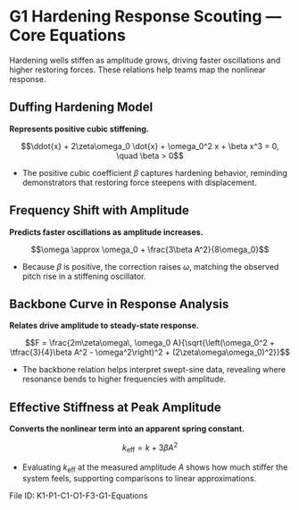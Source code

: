 # G1 Hardening Response Scouting — Core Equations

Hardening wells stiffen as amplitude grows, driving faster oscillations and higher restoring forces. These relations help teams map the nonlinear response.

## Duffing Hardening Model
**Represents positive cubic stiffening.**

$$\ddot{x} + 2\zeta\omega_0 \dot{x} + \omega_0^2 x + \beta x^3 = 0, \quad \beta > 0$$

- The positive cubic coefficient $\beta$ captures hardening behavior, reminding demonstrators that restoring force steepens with displacement.

## Frequency Shift with Amplitude
**Predicts faster oscillations as amplitude increases.**

$$\omega \approx \omega_0 + \frac{3\beta A^2}{8\omega_0}$$

- Because $\beta$ is positive, the correction raises $\omega$, matching the observed pitch rise in a stiffening oscillator.

## Backbone Curve in Response Analysis
**Relates drive amplitude to steady-state response.**

$$F = \frac{2m\zeta\omega\, \omega_0 A}{\sqrt{\left(\omega_0^2 + \tfrac{3}{4}\beta A^2 - \omega^2\right)^2 + (2\zeta\omega\omega_0)^2}}$$

- The backbone relation helps interpret swept-sine data, revealing where resonance bends to higher frequencies with amplitude.

## Effective Stiffness at Peak Amplitude
**Converts the nonlinear term into an apparent spring constant.**

$$k_{\mathrm{eff}} = k + 3\beta A^2$$

- Evaluating $k_{\mathrm{eff}}$ at the measured amplitude $A$ shows how much stiffer the system feels, supporting comparisons to linear approximations.

File ID: K1-P1-C1-O1-F3-G1-Equations
